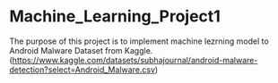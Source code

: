 # Machine_Learning_Project1

The purpose of this project is to implement machine lezrning model to Android Malware Dataset from Kaggle.
(https://www.kaggle.com/datasets/subhajournal/android-malware-detection?select=Android_Malware.csv)
